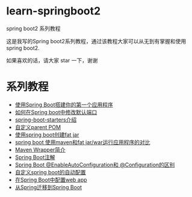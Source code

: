 # learn-springboot2
spring boot2 系列教程

这是我写的Spring boot2系列教程，通过该教程大家可以从无到有掌握和使用spring boot2. 

如果喜欢的话，请大家 star 一下，谢谢

# 系列教程
* [使用Spring Boot搭建你的第一个应用程序](http://www.flydean.com/springboot-a-simple-app/)
* [如何在Spring boot中修改默认端口](http://www.flydean.com/change-default-port-in-spring-boot/)
* [spring-boot-starters介绍](http://www.flydean.com/spring-boot-starters/)
* [自定义parent POM](http://www.flydean.com/custom-parent-pom/)
* [使用spring boot创建fat jar](http://www.flydean.com/use-spring-boot-create-fat-jar-app/)
* [spring boot 使用maven和fat jar/war运行应用程序的对比](http://www.flydean.com/spring-boot-maven-vs-fat-jar-war/)
* [Maven Wrapper简介](http://www.flydean.com/maven-wrapper/)
* [Spring Boot注解](http://www.flydean.com/spring-boot-annotations/)
* [Spring Boot @EnableAutoConfiguration和 @Configuration的区别](http://www.flydean.com/spring-boot-enableautoconfiguration-vs-configuration/)
* [自定义spring boot的自动配置](http://www.flydean.com/springboot-custom-autoconfig)
* [在Spring Boot中配置web app](http://www.flydean.com/springboot-config-webapp/)
* [从Spring迁移到Spring Boot](http://www.flydean.com/migrate-spring-to-springboot/)